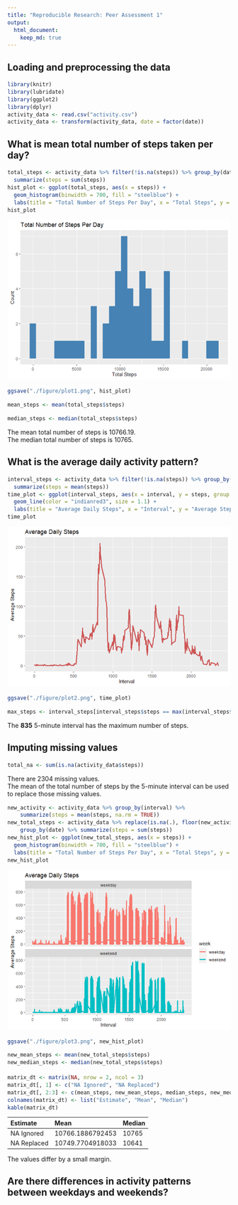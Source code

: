 ```yaml
---
title: "Reproducible Research: Peer Assessment 1"
output: 
  html_document:
    keep_md: true
---
```



## Loading and preprocessing the data

```r
library(knitr)
library(lubridate)
library(ggplot2)
library(dplyr)
activity_data <- read.csv("activity.csv")
activity_data <- transform(activity_data, date = factor(date))
```


## What is mean total number of steps taken per day?

```r
total_steps <- activity_data %>% filter(!is.na(steps)) %>% group_by(date) %>%
  summarize(steps = sum(steps))
hist_plot <- ggplot(total_steps, aes(x = steps)) +
  geom_histogram(binwidth = 700, fill = "steelblue") +
  labs(title = "Total Number of Steps Per Day", x = "Total Steps", y = "Count")
hist_plot
```

![](PA1_template_files/figure-html/unnamed-chunk-2-1.png)<!-- -->


```r
ggsave("./figure/plot1.png", hist_plot)
```


```r
mean_steps <- mean(total_steps$steps)
```


```r
median_steps <- median(total_steps$steps)
```

The mean total number of steps is 10766.19.  
The median total number of steps is 10765.


## What is the average daily activity pattern?

```r
interval_steps <- activity_data %>% filter(!is.na(steps)) %>% group_by(interval) %>%
  summarize(steps = mean(steps))
time_plot <- ggplot(interval_steps, aes(x = interval, y = steps, group = 1)) +
  geom_line(color = "indianred3", size = 1.1) +
  labs(title = "Average Daily Steps", x = "Interval", y = "Average Steps")
time_plot
```

![](PA1_template_files/figure-html/unnamed-chunk-6-1.png)<!-- -->


```r
ggsave("./figure/plot2.png", time_plot)
```


```r
max_steps <- interval_steps[interval_steps$steps == max(interval_steps$steps), ]
```

The **835** 5-minute interval has the maximum number of steps.

## Imputing missing values

```r
total_na <- sum(is.na(activity_data$steps))
```

There are 2304 missing values.  
The mean of the total number of steps by the 5-minute interval can be used
to replace those missing values.  


```r
new_activity <- activity_data %>% group_by(interval) %>%
    summarize(steps = mean(steps, na.rm = TRUE))
new_total_steps <- activity_data %>% replace(is.na(.), floor(new_activity$steps)) %>%
    group_by(date) %>% summarize(steps = sum(steps))
new_hist_plot <- ggplot(new_total_steps, aes(x = steps)) +
  geom_histogram(binwidth = 700, fill = "steelblue") +
  labs(title = "Total Number of Steps Per Day", x = "Total Steps", y = "Count")
new_hist_plot
```

![](PA1_template_files/figure-html/unnamed-chunk-10-1.png)<!-- -->


```r
ggsave("./figure/plot3.png", new_hist_plot)
```


```r
new_mean_steps <- mean(new_total_steps$steps)
new_median_steps <- median(new_total_steps$steps)

matrix_dt <- matrix(NA, nrow = 2, ncol = 3)
matrix_dt[, 1] <- c("NA Ignored", "NA Replaced")
matrix_dt[, 2:3] <- c(mean_steps, new_mean_steps, median_steps, new_median_steps)
colnames(matrix_dt) <- list("Estimate", "Mean", "Median")
kable(matrix_dt)
```



|Estimate    |Mean             |Median |
|:-----------|:----------------|:------|
|NA Ignored  |10766.1886792453 |10765  |
|NA Replaced |10749.7704918033 |10641  |
The values differ by a small margin. 


## Are there differences in activity patterns between weekdays and weekends?
